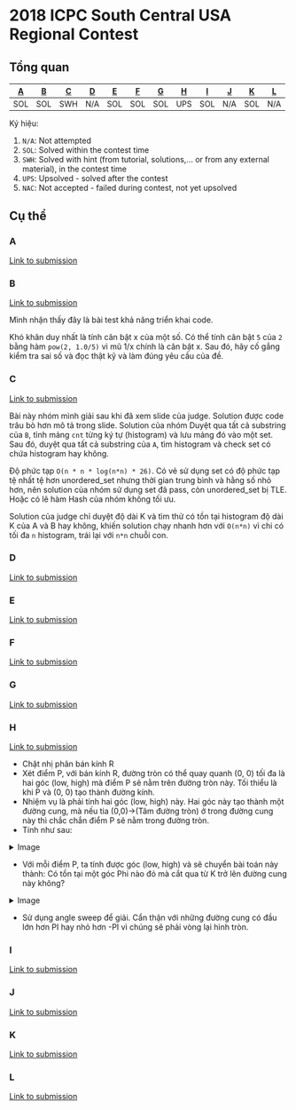 # 2018 ICPC South Central USA Regional Contest
## Tổng quan
|[A](#a)|[B](#b)|[C](#c)|[D](#d)|[E](#e)|[F](#f)|[G](#g)|[H](#h)|[I](#i)|[J](#j)|[K](#k)|[L](#l)|
|-------|-------|-------|-------|-------|-------|-------|-------|-------|-------|-------|-------|
|  SOL  |  SOL  |  SWH  |  N/A  |  SOL  |  SOL  |  SOL  |  UPS  |  SOL  |  N/A  |  SOL  |  N/A  |

Ký hiệu: 
1. `N/A`: Not attempted
2. `SOL`: Solved within the contest time
3. `SWH`: Solved with hint (from tutorial, solutions,... or from any external material), in the contest time
4. `UPS`: Upsolved - solved after the contest
5. `NAC`: Not accepted - failed during contest, not yet upsolved

## Cụ thể
### A
[Link to submission](A/data.cpp)


### B
[Link to submission](B/data.cpp)

Mình nhận thấy đây là bài test khả năng triển khai code.

Khó khăn duy nhất là tính cân bật x của một số. Có thể tính cân bật `5` của `2` bằng hàm `pow(2, 1.0/5)` vì mũ 1/x chính là cân bật x. Sau đó, hãy cố gắng kiểm tra sai số và đọc thật kỹ và làm đúng yêu cầu của đề.


### C
[Link to submission](C/data.cpp)

Bài này nhóm mình giải sau khi đã xem slide của judge. Solution được code trâu bò hơn mô tả trong slide. Solution của nhóm Duyệt qua tất cả substring của `B`, tỉnh mảng `cnt` từng ký tự (histogram) và lưu mảng đó vào một set. Sau đó, duyệt qua tất cả substring của `A`, tìm histogram và check set có chứa histogram hay không.

Độ phức tạp `O(n * n * log(n*n) * 26)`.
Có vẻ sử dụng set có độ phức tạp tệ nhất tệ hơn unordered_set nhưng thời gian trung bình và hằng số nhỏ hơn, nên solution của nhóm sử dụng set đã pass, còn unordered_set bị TLE. Hoặc có lẽ hàm Hash của nhóm không tối ưu.

Solution của judge chỉ duyệt độ dài K và tìm thử có tồn tại histogram độ dài K của A và B hay không, khiến solution chạy nhanh hơn với `O(n*n)` vì chi có tối đa `n` histogram, trái lại với `n*n` chuỗi con.

### D
[Link to submission](D/data.cpp)


### E
[Link to submission](E/data.cpp)


### F
[Link to submission](F/data.cpp)


### G
[Link to submission](G/data.cpp)


### H
[Link to submission](H/data.cpp)

- Chặt nhị phân bán kính R
- Xét điểm P, với bán kính R, đường tròn có thể quay quanh (0, 0) tối đa là hai góc (low, high) mà điểm P sẽ nằm trên đường tròn này. Tối thiểu là khi P và (0, 0) tạo thành đường kính.
- Nhiệm vụ là phải tính hai góc (low, high) này. Hai góc này tạo thành một đường cung, mà nếu tia (0,0)->(Tâm đường tròn) ở trong đường cung này thì chắc chắn điểm P sẽ nằm trong đường tròn.
- Tính như sau:

<details>
  <summary>Image</summary>
  <img src="H/h_swing_angle.jpg" style="text-align: center; margin: auto; display: block; width: 60%" >
</details>

- Với mỗi điểm P, ta tính được góc (low, high) và sẽ chuyển bài toán này thành: Có tồn tại một góc Phi nào đó mà cắt qua từ K trở lên đường cung này không?

<details>
  <summary>Image</summary>
  <img src="H/h_angle_sweep.jpg" style="text-align: center; margin: auto; display: block; width: 60%" >
</details>

- Sử dụng angle sweep để giải. Cẩn thận với những đường cung có đầu lớn hơn PI hay nhỏ hơn -PI vì chúng sẽ phải vòng lại hình tròn.


### I
[Link to submission](I/data.cpp)


### J
[Link to submission](J/data.cpp)


### K
[Link to submission](K/data.cpp)


### L
[Link to submission](L/data.cpp)


